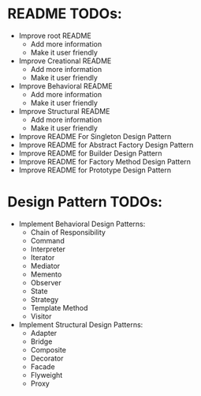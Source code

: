 # README TODOs:
- Improve root README
  - Add more information
  - Make it user friendly
- Improve Creational README
  - Add more information
  - Make it user friendly
- Improve Behavioral README
  - Add more information
  - Make it user friendly
- Improve Structural README
  - Add more information
  - Make it user friendly
- Improve README For Singleton Design Pattern
- Improve README for Abstract Factory Design Pattern
- Improve README for Builder Design Pattern
- Improve README for Factory Method Design Pattern
- Improve README for Prototype Design Pattern
# Design Pattern TODOs:
- Implement Behavioral Design Patterns:
  - Chain of Responsibility
  - Command
  - Interpreter
  - Iterator
  - Mediator
  - Memento
  - Observer
  - State
  - Strategy
  - Template Method
  - Visitor
- Implement Structural Design Patterns:
  - Adapter
  - Bridge
  - Composite
  - Decorator
  - Facade
  - Flyweight
  - Proxy
